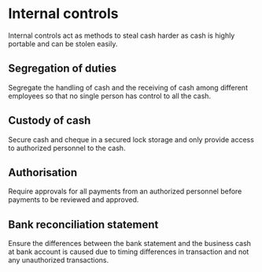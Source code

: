 # Internal controls
Internal controls act as methods to steal cash harder as cash is highly portable and can be stolen easily. 
## Segregation of duties
Segregate the handling of cash and the receiving of cash among different employees so that no single person has control to all the cash.
## Custody of cash
Secure cash and cheque in a secured lock storage and only provide access to authorized personnel to the cash.
## Authorisation
Require approvals for all payments from an authorized personnel before payments to be reviewed and approved.
## Bank reconciliation statement
Ensure the differences between the bank statement and the business cash at bank account is caused due to timing differences in transaction and not any unauthorized transactions.